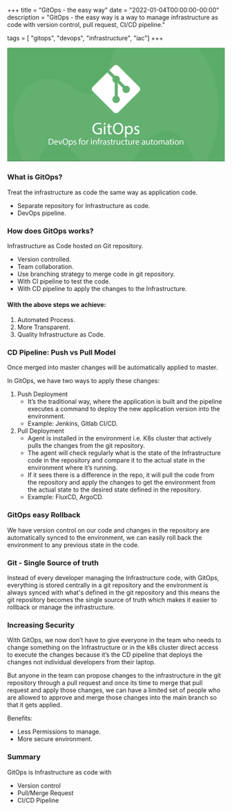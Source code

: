 +++
title = "GitOps - the easy way"
date = "2022-01-04T00:00:00-00:00"
description = "GitOps - the easy way is a way to manage infrastructure as code with version control, pull request, CI/CD pipeline."

tags = [ "gitops", "devops", "infrastructure", "iac"]
+++

![banner](/images/gitops-the-easy-way/banner.png)

### What is GitOps?

Treat the infrastructure as code the same way as application code.

- Separate repository for Infrastructure as code.
- DevOps pipeline.

### How does GitOps works?

Infrastructure as Code hosted on Git repository.

- Version controlled.
- Team collaboration.
- Use branching strategy to merge code in git repository.
- With CI pipeline to test the code.
- With CD pipeline to apply the changes to the Infrastructure.

#### With the above steps we achieve:

1. Automated Process.
2. More Transparent.
3. Quality Infrastructure as Code.

### CD Pipeline: Push vs Pull Model

Once merged into master changes will be automatically applied to master.

In GitOps, we have two ways to apply these changes:

1. Push Deployment
   - It’s the traditional way, where the application is built and the pipeline executes a command to deploy the new application version into the environment.
   - Example: Jenkins, Gitlab CI/CD.
1. Pull Deployment
   - Agent is installed in the environment i.e. K8s cluster that actively pulls the changes from the git repository.
   - The agent will check regularly what is the state of the Infrastructure code in the repository and compare it to the actual state in the environment where it’s running.
   - If it sees there is a difference in the repo, it will pull the code from the repository and apply the changes to get the environment from the actual state to the desired state defined in the repository.
   - Example: FluxCD, ArgoCD.

### GitOps easy Rollback

We have version control on our code and changes in the repository are automatically synced to the environment, we can easily roll back the environment to any previous state in the code.

### Git - Single Source of truth

Instead of every developer managing the Infrastructure code, with GitOps, everything is stored centrally in a git repository and the environment is always synced with what's defined in the git repository and this means the git repository becomes the single source of truth which makes it easier to rollback or manage the infrastructure.

### Increasing Security

With GitOps, we now don’t have to give everyone in the team who needs to change something on the Infrastructure or in the k8s cluster direct access to execute the changes because it’s the CD pipeline that deploys the changes not individual developers from their laptop.

But anyone in the team can propose changes to the infrastructure in the git repository through a pull request and once its time to merge that pull request and apply those changes, we can have a limited set of people who are allowed to approve and merge those changes into the main branch so that it gets applied.

Benefits:

- Less Permissions to manage.
- More secure environment.

### Summary

GitOps is Infrastructure as code with

- Version control
- Pull/Merge Request
- CI/CD Pipeline
